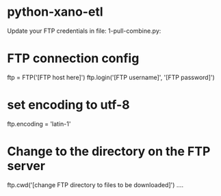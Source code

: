 # python-xano-etl

Update your FTP credentials in file: 1-pull-combine.py:

# FTP connection config

ftp = FTP('[FTP host here]')
ftp.login('[FTP username]', '[FTP password]')

# set encoding to utf-8

ftp.encoding = 'latin-1'

# Change to the directory on the FTP server

ftp.cwd('[change FTP directory to files to be downloaded]')
....
